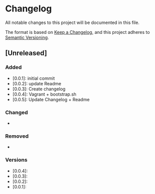 # Changelog
All notable changes to this project will be documented in this file.

The format is based on [Keep a Changelog](https://keepachangelog.com/en/1.0.0/),
and this project adheres to [Semantic Versioning](https://semver.org/spec/v2.0.0.html).

## [Unreleased]

### Added
- [0.0.1]: initial commit
- [0.0.2]: update Readme
- [0.0.3]: Create changelog
- [0.0.4]: Vagrant + bootstrap.sh
- [0.0.5]: Update Changelog + Readme

### Changed
- 

### Removed
-

### Versions
- [0.0.4]: 
- [0.0.3]: 
- [0.0.2]: 
- [0.0.1]: 
